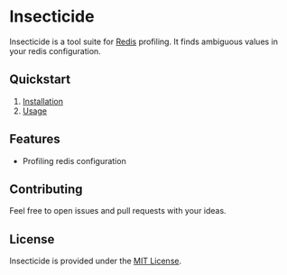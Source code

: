 # Insecticide

Insecticide is a tool suite for [Redis](https://redis.io/) profiling. It finds ambiguous values in your redis configuration.

## Quickstart
1. [Installation](https://github.com/lartie/insecticide/wiki/Installation)
2. [Usage](https://github.com/lartie/insecticide/wiki/Usage)

## Features
* Profiling redis configuration

## Contributing
Feel free to open issues and pull requests with your ideas.

## License
Insecticide is provided under the [MIT License](LICENSE).
